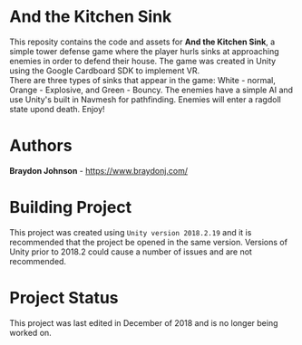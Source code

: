 # And the Kitchen Sink
This reposity contains the code and assets for **And the Kitchen Sink**, a simple tower defense game where the player hurls sinks at approaching enemies in order to defend their house. The game was created in Unity using the Google Cardboard SDK to implement VR.<br/>
There are three types of sinks that appear in the game: White - normal, Orange - Explosive, and Green - Bouncy. The enemies have a simple AI and use Unity's built in Navmesh for pathfinding. Enemies will enter a ragdoll state upond death. Enjoy!

# Authors
**Braydon Johnson** - https://www.braydonj.com/

# Building Project
This project was created using `Unity version 2018.2.19` and it is recommended that the project be opened in the same version. Versions of Unity prior to 2018.2 could cause a number of issues and are not recommended.

# Project Status
This project was last edited in December of 2018 and is no longer being worked on.
